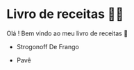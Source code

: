 # Livro de receitas :man_cook:

Olá ! Bem vindo ao meu livro de receitas :wave:

- Strogonoff De Frango

- Pavê
